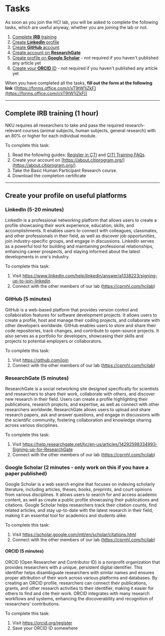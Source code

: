 # Tasks
As soon as you join the HCI lab, you will be asked to complete the following tasks, which are useful anyway, whether you are joining the lab or not.
1. [Complete **IRB** training](#complete-irb-training)
1. [Create **LinkedIn** profile](#linkedin)
1. [Create **GitHub** account](#github)
1. [Create account on **ResearchGate**](#researchgate)
1. [Create profile on **Google Scholar**](#google-scholar) - not required if you haven't published any article yet
1. [Create your **ORCID** ID](#orcid) - not required if you haven't published any article yet

When you have completed all the tasks, **fill out the form at the following link** ([https://forms.office.com/r/xT9tW1iZkF](https://forms.office.com/r/xT9tW1iZkF))

---
## Complete IRB training (1 hour)
NKU requires all researchers to take and pass the required research-relevant courses (animal subjects, human subjects, general research) with an 80% or higher for each individual module.

To complete this task:
1. Read the following guides: [Register in CTI](./resources/guide-citiprogram/citi-registration.pdf) and [CITI Training FAQs](./resources/guide-citiprogram/citi-faq.pdf).
2. Create your account on [https://about.citiprogram.org/](https://about.citiprogram.org/) 
3. Take the Basic Human Participant Research course.
4. Download the completion certificate 

---
## Create your profile on useful platforms
### LinkedIn (5-20 minutes)
LinkedIn is a professional networking platform that allows users to create a profile showcasing their work experience, education, skills, and accomplishments. It enables users to connect with colleagues, classmates, and other professionals in their field, as well as discover job opportunities, join industry-specific groups, and engage in discussions. LinkedIn serves as a powerful tool for building and maintaining professional relationships, enhancing career prospects, and staying informed about the latest developments in one's industry.

To complete this task:
1. Visit https://www.linkedin.com/help/linkedin/answer/a1338223/signing-up-to-join-linkedin
2. Connect with the other members of our lab (https://cprnhl.com/hcilab)

### GitHub (5 minutes)
GitHub is a web-based platform that provides version control and collaboration features for software development projects. It allows users to create a profile, host and manage their coding projects, and collaborate with other developers worldwide. GitHub enables users to store and share their code repositories, track changes, and contribute to open-source projects. It also serves as a portfolio for developers, showcasing their skills and projects to potential employers or collaborators.

To complete this task:
1. Visit https://github.com/join
2. Connect with the other members of our lab (https://cprnhl.com/hcilab)

### ResearchGate (5 minutes)
ResearchGate is a social networking site designed specifically for scientists and researchers to share their work, collaborate with others, and discover new research in their field. Users can create a profile highlighting their publications, research projects, and expertise, as well as connect with other researchers worldwide. ResearchGate allows users to upload and share research papers, ask and answer questions, and engage in discussions with the scientific community, fostering collaboration and knowledge sharing across various disciplines.

To complete this task:
1. Visit https://help.researchgate.net/hc/en-us/articles/14292598334993-Signing-up-for-ResearchGate
2. Connect with the other members of our lab (https://cprnhl.com/hcilab)

### Google Scholar (2 minutes - only work on this if you have a paper published)
Google Scholar is a web search engine that focuses on indexing scholarly literature, including articles, theses, books, preprints, and court opinions from various disciplines. It allows users to search for and access academic content, as well as create a public profile showcasing their publications and citations. Google Scholar helps researchers track their citation counts, find related articles, and stay up-to-date with the latest research in their field, making it an essential tool for academics and students alike.

To complete this task:
1. Visit https://scholar.google.com/intl/en/scholar/citations.html
2. Connect with the other members of our lab (https://cprnhl.com/hcilab)


#### ORCID (5 minutes)
ORCID (Open Researcher and Contributor ID) is a nonprofit organization that provides researchers with a unique, persistent digital identifier. This identifier helps disambiguate researchers with similar names and ensures proper attribution of their work across various platforms and databases. By creating an ORCID profile, researchers can connect their publications, grants, and other research activities to their identifier, making it easier for others to find and cite their work. ORCID integrates with many research workflows and systems, enhancing the discoverability and recognition of researchers' contributions.

To complete this task:
1. Visit https://orcid.org/register
2. Save your ORCID ID somewhere
